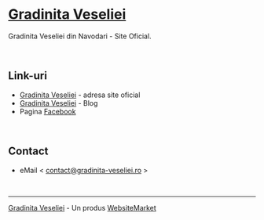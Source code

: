 # [Gradinita Veseliei](https://gradinita-veseliei.ro/)

Gradinita Veseliei din Navodari - Site Oficial.  

<br />

## Link-uri

- [Gradinita Veseliei](https://gradinita-veseliei.ro/) - adresa site oficial
- [Gradinita Veseliei](https://gradinita-veseliei.ro/) - Blog
- Pagina [Facebook](https://www.facebook.com/gradinita.veselieinavodari) 

<br />

## Contact

- eMail < contact@gradinita-veseliei.ro >

<br />

---
[Gradinita Veseliei](https://gradinita-veseliei.ro/) - Un produs [WebsiteMarket](https://websitemarket.ro/)
